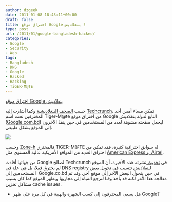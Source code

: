 ```yaml
---
author: dzgeek
date: 2011-01-08 18:43:11+00:00
draft: false
title: اختراق موقع Google بنغلاديش !
type: post
url: /2011/01/google-bangladesh-hacked/
categories:
- Google
- Security
- Web
tags:
- Bangladesh
- DNS
- Google
- Hacked
- Hacking
- TiGER-M@TE
---
```


[اختراق موقع Google بنغلاديش ](https://www.it-scoop.com/2011/01/google-bangladesh-hacked/)


حسب [الصحف البنغلاديشية](http://www.bdnews24.com/details.php?id=183856&cid=2) وكما أشارت إليه [Techcrunch](http://techcrunch.com/2011/01/08/google-bangladesh-hacked/)، تمكن مساء أمس أحد المخترقين تحت اسم Tiger-M@te من اختراق موقع Google التابع لدولة بنغلاديش ([Google.com.bd](http://google.com.bd/)) ليجعل صفحته مشوهة لعدد من المستخدمين في حين ينفذ الآخرون إلى الموقع بشكل طبيعي.


[![](https://www.it-scoop.com/wp-content/uploads/2011/01/google-bangladesh-hacked.png)
](https://www.it-scoop.com/2011/01/google-bangladesh-hacked/)


وحسب [Zone-h](http://www.zone-h.org/archive/notifier=TiGER-M@TE/page=1) فالمخترق TiGER-M@TE له سوابق اختراقية كثيرة، فقد تمكن من اختراق العديد من المواقع الأمريكية عالية المستوى مثل [American Express و  Airtel](http://www.youtube.com/watch?v=NjhO64s901s).

من جهاتها أفادت Google  لصالح Techcrunch في [تحديث ](http://techcrunch.com/2011/01/08/google-bangladesh-hacked/)نشرته هذه الأخيرة، أن الموقع لم يخترق فعلا، بل هي علة في DNS registry لبنغلاديش تتسبب في تحويل بعض المستخدمين إلى  Google.co.bd في حين يتحول البعض الآخر إلى موقع آخر. وقد تم معالجة هذا الأمر لكنه قد يأخذ وقتا لترجع المياه إلى مجاريها ويظهر الموقع كما كان بسبب مشاكل تخزين cache issues.

- هل يسعى المخترقون إلى كسب الشهرة والهيبة في كل مرة على ظهر Google؟
